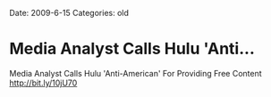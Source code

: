 Date: 2009-6-15
Categories: old

# Media Analyst Calls Hulu 'Anti...

Media Analyst Calls Hulu 'Anti-American' For Providing Free Content <a href="http://bit.ly/10jU70" rel="nofollow">http://bit.ly/10jU70</a>
